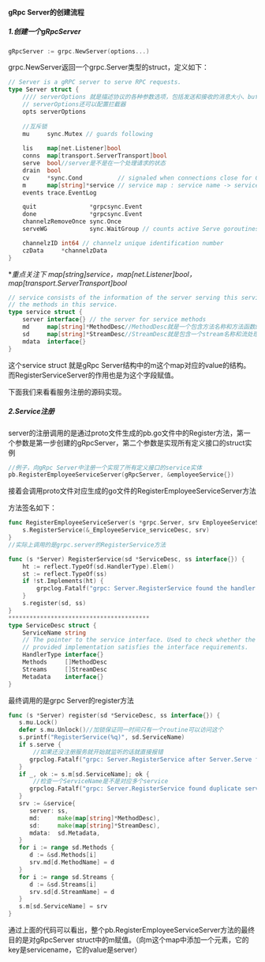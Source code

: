 #### gRpc Server的创建流程

##### 1.创建一个gRpcServer

```go
gRpcServer := grpc.NewServer(options...)
```

grpc.NewServer返回一个grpc.Server类型的struct，定义如下：

```go
// Server is a gRPC server to serve RPC requests.
type Server struct {
    //// serverOptions 就是描述协议的各种参数选项，包括发送和接收的消息大小、buffer大小等等各种，跟 http Headers 类似
    // serverOptions还可以配置拦截器
	opts serverOptions
	
    //互斥锁
	mu     sync.Mutex // guards following
    
	lis    map[net.Listener]bool
	conns  map[transport.ServerTransport]bool
	serve  bool//server是不是在一个处理请求的状态
	drain  bool
	cv     *sync.Cond          // signaled when connections close for GracefulStop
    m      map[string]*service // service map : service name -> service info
	events trace.EventLog

	quit               *grpcsync.Event
	done               *grpcsync.Event
	channelzRemoveOnce sync.Once
	serveWG            sync.WaitGroup // counts active Serve goroutines for GracefulStop

	channelzID int64 // channelz unique identification number
	czData     *channelzData
}

```

**重点关注下 map[string]*service，map[net.Listener]bool，map[transport.ServerTransport]bool**

```go
// service consists of the information of the server serving this service and
// the methods in this service.
type service struct {
	server interface{} // the server for service methods
	md     map[string]*MethodDesc//MethodDesc就是一个包含方法名称和方法函数的struct
	sd     map[string]*StreamDesc//StreamDesc就是包含一个stream名称和流处理函数的struct
	mdata  interface{}
}

```

这个service struct 就是gRpc Server结构中的m这个map对应的value的结构。而RegisterServiceServer的作用也是为这个字段赋值。

下面我们来看看服务注册的源码实现。

##### 2.Service注册

server的注册调用的是通过proto文件生成的pb.go文件中的Register方法，第一个参数是第一步创建的gRpcServer，第二个参数是实现所有定义接口的struct实例

```go
//例子，向gRpc Server中注册一个实现了所有定义接口的service实体
pb.RegisterEmployeeServiceServer(gRpcServer, &employeeService{})
```

接着会调用proto文件对应生成的go文件的RegisterEmployeeServiceServer方法

方法签名如下：

```go
func RegisterEmployeeServiceServer(s *grpc.Server, srv EmployeeServiceServer) {
	s.RegisterService(&_EmployeeService_serviceDesc, srv)
}
//实际上调用的是grpc.server的RegisterService方法
```

```go
func (s *Server) RegisterService(sd *ServiceDesc, ss interface{}) {
	ht := reflect.TypeOf(sd.HandlerType).Elem()
	st := reflect.TypeOf(ss)
	if !st.Implements(ht) {
		grpclog.Fatalf("grpc: Server.RegisterService found the handler of type %v that does not satisfy %v", st, ht)
	}
	s.register(sd, ss)
}
****************************************
type ServiceDesc struct {
	ServiceName string
	// The pointer to the service interface. Used to check whether the user
	// provided implementation satisfies the interface requirements.
	HandlerType interface{}
	Methods     []MethodDesc
	Streams     []StreamDesc
	Metadata    interface{}
}
```

最终调用的是grpc Server的register方法

```go
func (s *Server) register(sd *ServiceDesc, ss interface{}) {
   s.mu.Lock()
   defer s.mu.Unlock()//加锁保证同一时间只有一个routine可以访问这个
   s.printf("RegisterService(%q)", sd.ServiceName)
   if s.serve {
       //如果还没注册服务就开始就监听的话就直接报错
      grpclog.Fatalf("grpc: Server.RegisterService after Server.Serve for %q", sd.ServiceName)
   }
   if _, ok := s.m[sd.ServiceName]; ok {
       //检查一个ServiceName是不是对应多个service
      grpclog.Fatalf("grpc: Server.RegisterService found duplicate service registration for %q", sd.ServiceName)
   }
   srv := &service{
      server: ss,
      md:     make(map[string]*MethodDesc),
      sd:     make(map[string]*StreamDesc),
      mdata:  sd.Metadata,
   }
   for i := range sd.Methods {
      d := &sd.Methods[i]
      srv.md[d.MethodName] = d
   }
   for i := range sd.Streams {
      d := &sd.Streams[i]
      srv.sd[d.StreamName] = d
   }
   s.m[sd.ServiceName] = srv
}
```

通过上面的代码可以看出，整个pb.RegisterEmployeeServiceServer方法的最终目的是对gRpcServer struct中的m赋值。（向m这个map中添加一个元素，它的key是servicename，它的value是server）